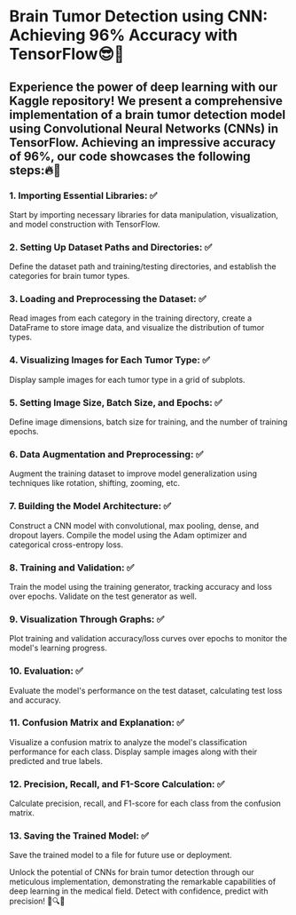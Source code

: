 # Brain Tumor Detection using CNN: Achieving 96% Accuracy with TensorFlow😎🔐

## Experience the power of deep learning with our Kaggle repository! We present a comprehensive implementation of a brain tumor detection model using Convolutional Neural Networks (CNNs) in TensorFlow. Achieving an impressive accuracy of 96%, our code showcases the following steps:🔥🧠

### 1. Importing Essential Libraries: ✅
Start by importing necessary libraries for data manipulation, visualization, and model construction with TensorFlow.

### 2. Setting Up Dataset Paths and Directories: ✅
Define the dataset path and training/testing directories, and establish the categories for brain tumor types.

### 3. Loading and Preprocessing the Dataset: ✅
Read images from each category in the training directory, create a DataFrame to store image data, and visualize the distribution of tumor types.

### 4. Visualizing Images for Each Tumor Type: ✅
Display sample images for each tumor type in a grid of subplots.

### 5. Setting Image Size, Batch Size, and Epochs: ✅
Define image dimensions, batch size for training, and the number of training epochs.

### 6. Data Augmentation and Preprocessing: ✅
Augment the training dataset to improve model generalization using techniques like rotation, shifting, zooming, etc.

### 7. Building the Model Architecture: ✅
Construct a CNN model with convolutional, max pooling, dense, and dropout layers. Compile the model using the Adam optimizer and categorical cross-entropy loss.

### 8. Training and Validation: ✅
Train the model using the training generator, tracking accuracy and loss over epochs. Validate on the test generator as well.

### 9. Visualization Through Graphs: ✅
Plot training and validation accuracy/loss curves over epochs to monitor the model's learning progress.

### 10. Evaluation: ✅
Evaluate the model's performance on the test dataset, calculating test loss and accuracy.

### 11. Confusion Matrix and Explanation: ✅
Visualize a confusion matrix to analyze the model's classification performance for each class. Display sample images along with their predicted and true labels.

### 12. Precision, Recall, and F1-Score Calculation: ✅
Calculate precision, recall, and F1-score for each class from the confusion matrix.

### 13. Saving the Trained Model: ✅
Save the trained model to a file for future use or deployment.

Unlock the potential of CNNs for brain tumor detection through our meticulous implementation, demonstrating the remarkable capabilities of deep learning in the medical field. Detect with confidence, predict with precision! 🧠🔍🤖
